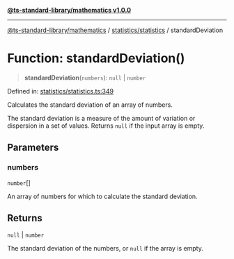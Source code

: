 [**@ts-standard-library/mathematics v1.0.0**](../../../README.md)

***

[@ts-standard-library/mathematics](../../../README.md) / [statistics/statistics](../README.md) / standardDeviation

# Function: standardDeviation()

> **standardDeviation**(`numbers`): `null` \| `number`

Defined in: [statistics/statistics.ts:349](https://github.com/gabaudette/ts-stdlib/blob/ea80ba1db09c741e99f8cb19e94e5a29b81b623b/packages/mathematics/src/statistics/statistics.ts#L349)

Calculates the standard deviation of an array of numbers.

The standard deviation is a measure of the amount of variation or dispersion in a set of values.
Returns `null` if the input array is empty.

## Parameters

### numbers

`number`[]

An array of numbers for which to calculate the standard deviation.

## Returns

`null` \| `number`

The standard deviation of the numbers, or `null` if the array is empty.
